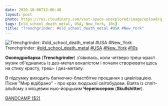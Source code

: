 ```yaml
---
date: 2020-10-06T12:06:48
layout: post
photo: https://res.cloudinary.com/vast-space-unexplored/image/upload/q_auto,dpr_auto,w_auto/photos/photo_1064_06-10-2020_12-06-48.jpg
tags: [old_school_death_metal, USA, New_York, 10s]
title: "Trenchgrinder: #old_school_death_metal #USA #New_York"
---
```

![Trenchgrinder: #old_school_death_metal #USA #New_York](https://res.cloudinary.com/vast-space-unexplored/image/upload/q_auto,dpr_auto,w_auto/photos/photo_1064_06-10-2020_12-06-48.jpg)
Trenchgrinder: [#old_school_death_metal](/tags/#old_school_death_metal) [#USA](/tags/#USA) [#New_York](/tags/#New_York) [#10s](/tags/#10s)

**Окоподробарка** (**Trenchgrinder**) з&#39;явилась, коли четверо треш-краст музик об&#39;єднались із дез-метал вокалістом і почали створювати щось на стику красту, треш- і дез-металу.

В підсумку виходить багнючно-бластбітне прощання з цивілізацією. Пісня &quot;Мир відібрано&quot; - про крах людської світобудови. Взята із спліт-альбому з місцевим нью-йорцьким **Черепосером** (**Skullshitter**).

[BANDCAMP ($2)](https://trenchgrinder.bandcamp.com/album/trenchgrinder-skullshitter-split)